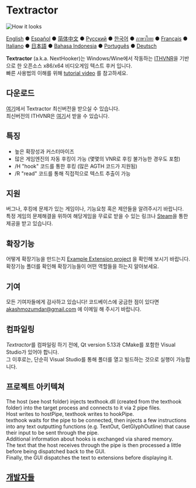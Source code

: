 # Textractor

![How it looks](screenshot.png)

[English](README.md) ● [Español](README_ES.md) ● [简体中文](README_SC.md) ● [Русский](README_RU.md) ● [한국어](README_KR.md) ● [ภาษาไทย](README_TH.md) ● [Français](README_FR.md) ● [Italiano](README_IT.md) ● [日本語](README_JP.md) ● [Bahasa Indonesia](README_ID.md) ● [Português](README_PT.md) ● [Deutsch](README_DE.md)

**Textractor** (a.k.a. NextHooker)는 Windows/Wine에서 작동하는 [ITHVNR](https://web.archive.org/web/20160202084144/http://www.hongfire.com/forum/showthread.php/438331-ITHVNR-ITH-with-the-VNR-engine)을 기반으로 한 오픈소스 x86/x64 비디오게임 텍스트 후커 입니다.<br>
빠른 사용법의 이해를 위해 [tutorial video](docs/TUTORIAL.md) 를 참고하세요.

## 다운로드

[여기](https://github.com/Artikash/Textractor/releases)에서 Textractor 최신버전을 받으실 수 있습니다.<br>
최신버전의 ITHVNR은 [여기](https://drive.google.com/open?id=13aHF4uIXWn-3YML_k2YCDWhtGgn5-tnO)서 받을 수 있습니다.

## 특징

- 높은 확장성과 커스터마이즈
- 많은 게임엔진의 자동 후킹이 가능 (몇몇의 VNR로 후킹 불가능한 경우도 포함)
- /H "hook" 코드를 통한 후킹 (많은 AGTH 코드가 지원됨)
- /R "read" 코드를 통해 직접적으로 텍스트 추출이 가능

## 지원

버그나, 후킹에 문제가 있는 게임이나, 기능요청 혹은 제안들을 알려주시기 바랍니다.<br>
특정 게임의 문제해결을 위하여 해당게임을 무료로 받을 수 있는 링크나 [Steam](https://steamcommunity.com/profiles/76561198097566313/)을 통한 제공을 받고 있습니다.

## 확장기능

어떻게 확장기능을 만드는지 [Example Extension project](https://github.com/Artikash/ExampleExtension) 을 확인해 보시기 바랍니다.<br>
확장기능 폴더를 확인해 확장기능들이 어떤 역할들을 하는지 알아보세요.

## 기여

모든 기여자들에게 감사하고 있습니다! 코드베이스에 궁금한 점이 있다면 akashmozumdar@gmail.com 에 이메일 해 주시기 바랍니다.

## 컴파일링

*Textractor*를 컴파일링 하기 전에, Qt version 5.13과 CMake를 포함한 Visual Studio가 있어야 합니다.<br>
그 이후로는, 단순히 Visual Studio를 통해 폴더를 열고 빌드하는 것으로 실행이 가능합니다.

## 프로젝트 아키텍쳐

The host (see host folder) injects texthook.dll (created from the texthook folder) into the target process and connects to it via 2 pipe files.<br>
Host writes to hostPipe, texthook writes to hookPipe.<br>
texthook waits for the pipe to be connected, then injects a few instructions into any text outputting functions (e.g. TextOut, GetGlyphOutline) that cause their input to be sent through the pipe.<br>
Additional information about hooks is exchanged via shared memory.<br>
The text that the host receives through the pipe is then processed a little before being dispatched back to the GUI.<br>
Finally, the GUI dispatches the text to extensions before displaying it.

## [개발자들](docs/CREDITS.md)
